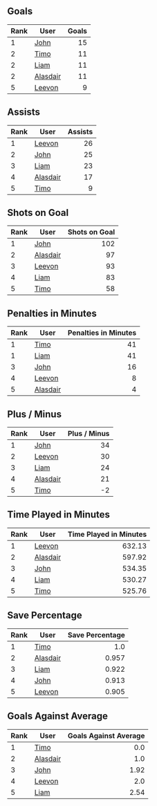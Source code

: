## Goals
| Rank | User | Goals |
| :--- | ---- | ---------: |
| 1 | [John](https://github.com/llevasseur/world-juniors-2022/blob/master/ROSTERS.md#John) |  15 |
| 2 | [Timo](https://github.com/llevasseur/world-juniors-2022/blob/master/ROSTERS.md#Timo) |  11 |
| 2 | [Liam](https://github.com/llevasseur/world-juniors-2022/blob/master/ROSTERS.md#Liam) |  11 |
| 2 | [Alasdair](https://github.com/llevasseur/world-juniors-2022/blob/master/ROSTERS.md#Alasdair) |  11 |
| 5 | [Leevon](https://github.com/llevasseur/world-juniors-2022/blob/master/ROSTERS.md#Leevon) |  9 |
## Assists
| Rank | User | Assists |
| :--- | ---- | ---------: |
| 1 | [Leevon](https://github.com/llevasseur/world-juniors-2022/blob/master/ROSTERS.md#Leevon) |  26 |
| 2 | [John](https://github.com/llevasseur/world-juniors-2022/blob/master/ROSTERS.md#John) |  25 |
| 3 | [Liam](https://github.com/llevasseur/world-juniors-2022/blob/master/ROSTERS.md#Liam) |  23 |
| 4 | [Alasdair](https://github.com/llevasseur/world-juniors-2022/blob/master/ROSTERS.md#Alasdair) |  17 |
| 5 | [Timo](https://github.com/llevasseur/world-juniors-2022/blob/master/ROSTERS.md#Timo) |  9 |
## Shots on Goal
| Rank | User | Shots on Goal |
| :--- | ---- | ---------: |
| 1 | [John](https://github.com/llevasseur/world-juniors-2022/blob/master/ROSTERS.md#John) |  102 |
| 2 | [Alasdair](https://github.com/llevasseur/world-juniors-2022/blob/master/ROSTERS.md#Alasdair) |  97 |
| 3 | [Leevon](https://github.com/llevasseur/world-juniors-2022/blob/master/ROSTERS.md#Leevon) |  93 |
| 4 | [Liam](https://github.com/llevasseur/world-juniors-2022/blob/master/ROSTERS.md#Liam) |  83 |
| 5 | [Timo](https://github.com/llevasseur/world-juniors-2022/blob/master/ROSTERS.md#Timo) |  58 |
## Penalties in Minutes
| Rank | User | Penalties in Minutes |
| :--- | ---- | ---------: |
| 1 | [Timo](https://github.com/llevasseur/world-juniors-2022/blob/master/ROSTERS.md#Timo) |  41 |
| 1 | [Liam](https://github.com/llevasseur/world-juniors-2022/blob/master/ROSTERS.md#Liam) |  41 |
| 3 | [John](https://github.com/llevasseur/world-juniors-2022/blob/master/ROSTERS.md#John) |  16 |
| 4 | [Leevon](https://github.com/llevasseur/world-juniors-2022/blob/master/ROSTERS.md#Leevon) |  8 |
| 5 | [Alasdair](https://github.com/llevasseur/world-juniors-2022/blob/master/ROSTERS.md#Alasdair) |  4 |
## Plus / Minus
| Rank | User | Plus / Minus |
| :--- | ---- | ---------: |
| 1 | [John](https://github.com/llevasseur/world-juniors-2022/blob/master/ROSTERS.md#John) |  34 |
| 2 | [Leevon](https://github.com/llevasseur/world-juniors-2022/blob/master/ROSTERS.md#Leevon) |  30 |
| 3 | [Liam](https://github.com/llevasseur/world-juniors-2022/blob/master/ROSTERS.md#Liam) |  24 |
| 4 | [Alasdair](https://github.com/llevasseur/world-juniors-2022/blob/master/ROSTERS.md#Alasdair) |  21 |
| 5 | [Timo](https://github.com/llevasseur/world-juniors-2022/blob/master/ROSTERS.md#Timo) |  -2 |
## Time Played in Minutes
| Rank | User | Time Played in Minutes |
| :--- | ---- | ---------: |
| 1 | [Leevon](https://github.com/llevasseur/world-juniors-2022/blob/master/ROSTERS.md#Leevon) |  632.13 |
| 2 | [Alasdair](https://github.com/llevasseur/world-juniors-2022/blob/master/ROSTERS.md#Alasdair) |  597.92 |
| 3 | [John](https://github.com/llevasseur/world-juniors-2022/blob/master/ROSTERS.md#John) |  534.35 |
| 4 | [Liam](https://github.com/llevasseur/world-juniors-2022/blob/master/ROSTERS.md#Liam) |  530.27 |
| 5 | [Timo](https://github.com/llevasseur/world-juniors-2022/blob/master/ROSTERS.md#Timo) |  525.76 |
## Save Percentage
| Rank | User | Save Percentage |
| :--- | ---- | ---------: |
| 1 | [Timo](https://github.com/llevasseur/world-juniors-2022/blob/master/ROSTERS.md#Timo) |  1.0 |
| 2 | [Alasdair](https://github.com/llevasseur/world-juniors-2022/blob/master/ROSTERS.md#Alasdair) |  0.957 |
| 3 | [Liam](https://github.com/llevasseur/world-juniors-2022/blob/master/ROSTERS.md#Liam) |  0.922 |
| 4 | [John](https://github.com/llevasseur/world-juniors-2022/blob/master/ROSTERS.md#John) |  0.913 |
| 5 | [Leevon](https://github.com/llevasseur/world-juniors-2022/blob/master/ROSTERS.md#Leevon) |  0.905 |
## Goals Against Average
| Rank | User | Goals Against Average |
| :--- | ---- | ---------: |
| 1 | [Timo](https://github.com/llevasseur/world-juniors-2022/blob/master/ROSTERS.md#Timo) |  0.0 |
| 2 | [Alasdair](https://github.com/llevasseur/world-juniors-2022/blob/master/ROSTERS.md#Alasdair) |  1.0 |
| 3 | [John](https://github.com/llevasseur/world-juniors-2022/blob/master/ROSTERS.md#John) |  1.92 |
| 4 | [Leevon](https://github.com/llevasseur/world-juniors-2022/blob/master/ROSTERS.md#Leevon) |  2.0 |
| 5 | [Liam](https://github.com/llevasseur/world-juniors-2022/blob/master/ROSTERS.md#Liam) |  2.54 |